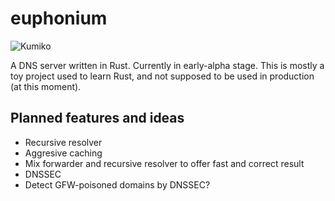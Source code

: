 # euphonium

![Kumiko](https://imagehost-ssl.pikapika.me/kumiko.jpg?1)

A DNS server written in Rust. Currently in early-alpha stage. This is mostly a toy project used to learn Rust, and not supposed to be used in production (at this moment).

## Planned features and ideas

* Recursive resolver
* Aggresive caching
* Mix forwarder and recursive resolver to offer fast and correct result
* DNSSEC
* Detect GFW-poisoned domains by DNSSEC?
